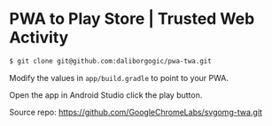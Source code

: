 # PWA to Play Store | Trusted Web Activity

```bash
$ git clone git@github.com:daliborgogic/pwa-twa.git
```

Modify the values in `app/build.gradle` to point to your PWA. 

Open the app in Android Studio click the play button. 

Source repo: https://github.com/GoogleChromeLabs/svgomg-twa.git
